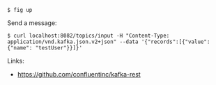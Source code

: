 ```
$ fig up
```

Send a message:

```
$ curl localhost:8082/topics/input -H "Content-Type: application/vnd.kafka.json.v2+json" --data '{"records":[{"value":{"name": "testUser"}}]}'
```

Links:

* https://github.com/confluentinc/kafka-rest
